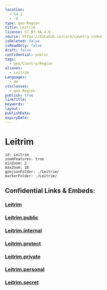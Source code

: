 ```yaml
---
location:
  - 54.1
  - -8
type: geo-Region
title: Leitrim
license: CC BY-SA 4.0
source: https://datahub.io/core/country-codes
isDeleted: false
isReadOnly: false
draft: false
confidential: public
tags:
  - geo/Country/Region
aliases:
  - Leitrim
Languages:
  - de
cssclasses:
  - geo-Region
publish: true
linkTitle:
keywords:
layout:
publishDate:
expiryDate:
---
```


# Leitrim

```leaflet
id: Leitrim
zoomFeatures: true 
minZoom: 2 
maxZoom: 18
geojsonFolder: ./Leitrim/
markerFolder: ./Leitrim/
```


## Confidential Links & Embeds: 

### [Leitrim](/_Standards/Earth/Continent/Europe/Europe~North/Ireland/Ireland,Provinces/Connacht/Leitrim.md) 

### [Leitrim.public](/_public/Earth/Continent/Europe/Europe~North/Ireland/Ireland,Provinces/Connacht/Leitrim.public.md) 

### [Leitrim.internal](/_internal/Earth/Continent/Europe/Europe~North/Ireland/Ireland,Provinces/Connacht/Leitrim.internal.md) 

### [Leitrim.protect](/_protect/Earth/Continent/Europe/Europe~North/Ireland/Ireland,Provinces/Connacht/Leitrim.protect.md) 

### [Leitrim.private](/_private/Earth/Continent/Europe/Europe~North/Ireland/Ireland,Provinces/Connacht/Leitrim.private.md) 

### [Leitrim.personal](/_personal/Earth/Continent/Europe/Europe~North/Ireland/Ireland,Provinces/Connacht/Leitrim.personal.md) 

### [Leitrim.secret](/_secret/Earth/Continent/Europe/Europe~North/Ireland/Ireland,Provinces/Connacht/Leitrim.secret.md)

